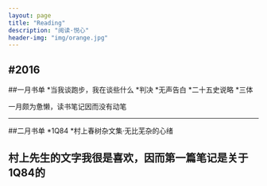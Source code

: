 ```yaml
---
layout: page
title: "Reading"
description: "阅读·悦心"
header-img: "img/orange.jpg"
---
```


#2016
---
##一月书单
*当我谈跑步，我在谈些什么
*判决
*无声告白
*二十五史说略
*三体

一月颇为惫懒，读书笔记因而没有动笔

---
##二月书单
*1Q84
*村上春树杂文集·无比芜杂的心绪

村上先生的文字我很是喜欢，因而第一篇笔记是关于1Q84的
---
